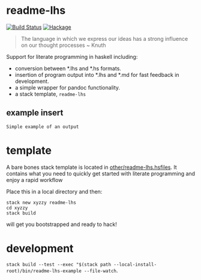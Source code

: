 # readme-lhs

[![Build
Status](https://travis-ci.org/tonyday567/readme-lhs.svg)](https://travis-ci.org/tonyday567/readme-lhs)
[![Hackage](https://img.shields.io/hackage/v/readme-lhs.svg)](https://hackage.haskell.org/package/readme-lhs)

<blockquote cite>
The language in which we express our ideas has a strong influence on our
thought processes ~ Knuth
</blockquote>

Support for literate programming in haskell including:

-   conversion between *.lhs and *.hs formats.
-   insertion of program output into *.lhs and *.md for fast feedback in
    development.
-   a simple wrapper for pandoc functionality.
-   a stack template, `readme-lhs`

## example insert

``` {.output .example}
Simple example of an output
```

# template

A bare bones stack template is located in
[other/readme-lhs.hsfiles](other/readme-lhs.hsfiles). It contains what
you need to quickly get started with literate programming and enjoy a
rapid workflow

Place this in a local directory and then:

    stack new xyzzy readme-lhs
    cd xyzzy
    stack build

will get you bootstrapped and ready to hack!

# development

`stack build --test --exec "$(stack path --local-install-root)/bin/readme-lhs-example --file-watch`.
